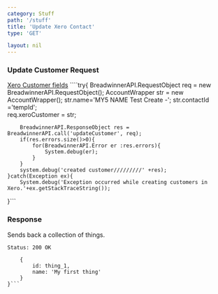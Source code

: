 ```yaml
---
category: Stuff
path: '/stuff'
title: 'Update Xero Contact'
type: 'GET'

layout: nil
---
```


### Update Customer Request
[Xero Customer fields](https://developer.xero.com/documentation/api/contacts#POST)
	````try{
		BreadwinnerAPI.RequestObject req = new  BreadwinnerAPI.RequestObject();	
		AccountWrapper str = new AccountWrapper();
		str.name='MY5 NAME Test Create -'; 
		str.contactId ='tempId';		
		req.xeroCustomer = str;

		BreadwinnerAPI.ResponseObject res =  BreadwinnerAPI.call('updateCustomer', req);
		if(res.errors.size()>0){
			for(BreadwinnerAPI.Error er :res.errors){
				System.debug(er); 
			}
		}
		system.debug('created customer/////////' +res);
	}catch(Exception ex){
		System.debug('Exception occurred while creating customers in Xero.'+ex.getStackTraceString());
}```
### Response

Sends back a collection of things.

```Status: 200 OK```
```{
    {
        id: thing_1,
        name: 'My first thing'
    }
}```

